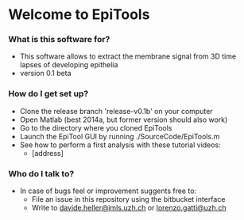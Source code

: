 # Welcome to EpiTools #

### What is this software for? ###

* This software allows to extract the membrane signal from 3D time lapses of developing epithelia
* version 0.1 beta

### How do I get set up? ###

* Clone the release branch 'release-v0.1b' on your computer
* Open Matlab (best 2014a, but former version should also work)
* Go to the directory where you cloned EpiTools
* Launch the EpiTool GUI by running ./SourceCode/EpiTools.m
* See how to perform a first analysis with these tutorial videos:
    * [address]

### Who do I talk to? ###

* In case of bugs feel or improvement suggents free to:
    * File an issue in this repository using the bitbucket interface
    * Write to davide.heller@imls.uzh.ch or lorenzo.gatti@uzh.ch